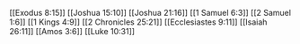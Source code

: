[[Exodus 8:15]]
[[Joshua 15:10]]
[[Joshua 21:16]]
[[1 Samuel 6:3]]
[[2 Samuel 1:6]]
[[1 Kings 4:9]]
[[2 Chronicles 25:21]]
[[Ecclesiastes 9:11]]
[[Isaiah 26:11]]
[[Amos 3:6]]
[[Luke 10:31]]
